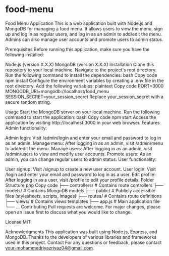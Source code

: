 # food-menu

Food Menu Application
This is a web application built with Node.js and MongoDB for managing a food menu. It allows users to view the menu, sign up and log in as regular users, and log in as an admin to add/edit the menu. Admins can also manage user accounts and promote users to admin status.

Prerequisites
Before running this application, make sure you have the following installed:

Node.js (version X.X.X)
MongoDB (version X.X.X)
Installation
Clone this repository to your local machine.
Navigate to the project's root directory.
Run the following command to install the dependencies:
bash
Copy code
npm install
Configure the environment variables by creating a .env file in the root directory. Add the following variables:
plaintext
Copy code
PORT=3000
MONGODB_URI=mongodb://localhost/food_menu
SESSION_SECRET=your_session_secret
Replace your_session_secret with a secure random string.

Usage
Start the MongoDB server on your local machine.
Run the following command to start the application:
bash
Copy code
npm start
Access the application by visiting http://localhost:3000 in your web browser.
Features
Admin functionality:

Admin login: Visit /admin/login and enter your email and password to log in as an admin.
Manage menu: After logging in as an admin, visit /admin/menu to add/edit the menu.
Manage users: After logging in as an admin, visit /admin/users to view and modify user accounts.
Promote users: As an admin, you can change regular users to admin status.
User functionality:

User signup: Visit /signup to create a new user account.
User login: Visit /login and enter your email and password to log in as a user.
Edit profile: After logging in as a user, visit /profile to edit your profile details.
Folder Structure
php
Copy code
├── controllers/         # Contains route controllers
├── models/              # Contains MongoDB models
├── public/              # Publicly accessible files (stylesheets, scripts, images)
├── routes/              # Contains route definitions
├── views/               # Contains views templates
├── app.js               # Main application file
└── ...
Contributing
Pull requests are welcome. For major changes, please open an issue first to discuss what you would like to change.

License
MIT

Acknowledgments
This application was built using Node.js, Express, and MongoDB.
Thanks to the developers of various libraries and frameworks used in this project.
Contact
For any questions or feedback, please contact your-mohammedriyazriyaz04@gmail.com.
